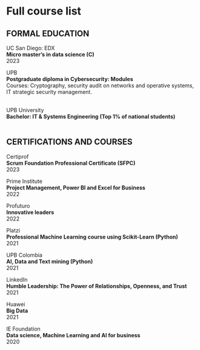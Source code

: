 # Full course list

## FORMAL EDUCATION

UC San Diego: EDX <br>
**Micro master’s in data science (C)** <br>
2023 <br>

UPB	 <br>
**Postgraduate diploma in Cybersecurity: Modules** <br>
Courses: Cryptography, security audit on networks and operative systems, IT strategic security management. <br> <br>

UPB University	 <br>
**Bachelor: IT & Systems Engineering (Top 1% of national students)**	 <br> <br>

## CERTIFICATIONS AND COURSES

Certiprof<br>
**Scrum Foundation Professional Certificate (SFPC)**	<br>
2023<br>

Prime Institute <br>
**Project Management, Power BI and Excel for Business**<br>
2022<br>

Profuturo<br>
**Innovative leaders**<br>
2022<br>

Platzi<br>
**Professional Machine Learning course using Scikit-Learn (Python)**<br>
2021<br>

UPB Colombia<br>
**AI, Data and Text mining (Python)**<br>
2021<br>

LinkedIn<br>
**Humble Leadership: The Power of Relationships, Openness, and Trust**<br>
2021<br>

Huawei<br>
**Big Data**	<br>
2021<br>

IE Foundation<br>
**Data science, Machine Learning and AI for business**<br>
2020<br>

